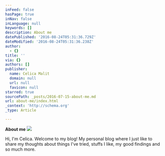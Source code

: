 ```yaml
---
inFeed: false
hasPage: true
inNav: false
inLanguage: null
keywords: []
description: About me
datePublished: '2016-08-24T05:31:36.729Z'
dateModified: '2016-08-24T05:31:36.238Z'
author:
  - {}
title: ''
via: {}
authors: []
publisher:
  name: Celica Malit
  domain: null
  url: null
  favicon: null
starred: true
sourcePath: _posts/2016-07-15-about-me.md
url: about-me/index.html
_context: 'http://schema.org'
_type: Article

---
```

**About me**
![](https://s3-us-west-2.amazonaws.com/the-grid-img/p/95c10ad89766ac6407eda74927fe18073e16e7e7.jpg)

Hi, I'm Celica. Welcome to my blog! My personal blog where I just like to share my thoughts about things I've tried, stuffs I like, my good findings and so much more.